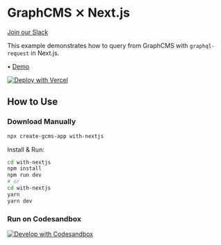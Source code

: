 # GraphCMS ⨯ Next.js

[Join our Slack](https://slack.graphcms.com)

This example demonstrates how to query from GraphCMS with `graphql-request` in Next.js.

• [Demo](https://graphcms-with-nextjs.now.sh)

[![Deploy with Vercel](https://vercel.com/button)](https://vercel.com/import/project?template=https://github.com/OneGraph/graphcms-examples/tree/master/with-nextjs)

## How to Use

### Download Manually

```bash
npx create-gcms-app with-nextjs
```

Install & Run:

```bash
cd with-nextjs
npm install
npm run dev
# or
cd with-nextjs
yarn
yarn dev
```

### Run on Codesandbox

[![Develop with Codesandbox](https://codesandbox.io/static/img/play-codesandbox.svg)](https://codesandbox.io/s/github/OneGraph/graphcms-examples/tree/master/with-nextjs)
